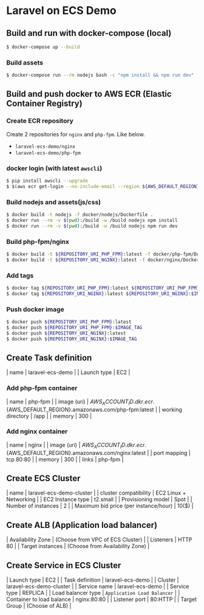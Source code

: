 # Laravel on ECS Demo

## Build and run with docker-compose (local)

```bash
$ docker-compose up --build
```

### Build assets

```bash
$ docker-compose run --rm nodejs bash -c "npm install && npm run dev"
```

## Build and push docker to AWS ECR (Elastic Container Registry)

### Create ECR repository
Create 2 repositories for `nginx` and `php-fpm`.
Like below.

- `laravel-ecs-demo/nginx`
- `laravel-ecs-demo/php-fpm`

### docker login (with latest `awscli`)

```bash
$ pip install awscli --upgrade
$ $(aws ecr get-login --no-include-email --region ${AWS_DEFAULT_REGION})
```

### Build nodejs and assets(js/css)

```bash
$ docker build -t nodejs -f docker/nodejs/Dockerfile .
$ docker run --rm -v $(pwd):/build -w /build nodejs npm install
$ docker run --rm -v $(pwd):/build -w /build nodejs npm run dev
```

### Build php-fpm/nginx

```bash
$ docker build -t ${REPOSITORY_URI_PHP_FPM}:latest -f docker/php-fpm/Dockerfile .
$ docker build -t ${REPOSITORY_URI_NGINX}:latest -f docker/nginx/Dockerfile .
```

### Add tags

```bash
$ docker tag ${REPOSITORY_URI_PHP_FPM}:latest ${REPOSITORY_URI_PHP_FPM}:$IMAGE_TAG
$ docker tag ${REPOSITORY_URI_NGINX}:latest ${REPOSITORY_URI_NGINX}:$IMAGE_TAG
```

### Push docker image

```bash
$ docker push ${REPOSITORY_URI_PHP_FPM}:latest
$ docker push ${REPOSITORY_URI_PHP_FPM}:$IMAGE_TAG
$ docker push ${REPOSITORY_URI_NGINX}:latest
$ docker push ${REPOSITORY_URI_NGINX}:$IMAGE_TAG
```

## Create Task definition

| name | laravel-ecs-demo |
| Launch type | EC2 |

### Add php-fpm container

| name | php-fpm |
| image (uri) | ${AWS_ACCOUNT_ID}.dkr.ecr.${AWS_DEFAULT_REGION}.amazonaws.com/php-fpm:latest | 
| working directory | /app | 
| memory | 300 | 

### Add nginx container

| name | nginx |
| image (uri) | ${AWS_ACCOUNT_ID}.dkr.ecr.${AWS_DEFAULT_REGION}.amazonaws.com/nginx:latest | 
| port mapping | tcp 80:80 | 
| memory | 300 | 
| links | php-fpm | 

## Create ECS Cluster

| name | laravel-ecs-demo-cluster |
| cluster compatibility | EC2 Linux + Networking | 
| EC2 Instance type | t2.small |
| Provisioning model | Spot |
| Number of instances | 2 |
| Maximum bid price (per instance/hour) | 10($) |

## Create ALB (Application load balancer)

| Availability Zone | (Choose from VPC of ECS Cluster) |
| Listeners | HTTP 80 |
| Target instances | (Choose from Availability Zone) |

## Create Service in ECS Cluster

| Launch type | EC2 |
| Task definition | laravel-ecs-demo |
| Cluster | laravel-ecs-demo-cluster |
| Service name | laravel-ecs-demo |
| Service type | REPLICA |
| Load balancer type | `Application Load Balancer` |
| Container to load balance | nginx:80:80 |
| Listener port | 80:HTTP |
| Target Group | (Choose of ALB) |

